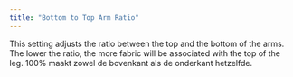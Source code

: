 ```yaml
---
title: "Bottom to Top Arm Ratio"
---
```


This setting adjusts the ratio between the top and the bottom of the arms. The lower the ratio, the more fabric will be associated with the top of the leg. 100% maakt zowel de bovenkant als de onderkant hetzelfde.
